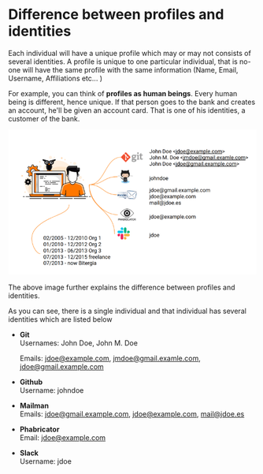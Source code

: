 # Difference between profiles and identities

Each individual will have a unique profile which may or may not consists of several
identities. A profile is unique to one particular individual, that is no-one will have the
same profile with the same information (Name, Email, Username, Affiliations etc... )

For example, you can think of **profiles as human beings**. Every human being is
different, hence unique. If that person goes to the bank and creates an account, he'll be
given an account card. That is one of his identities, a customer of the bank.

![profiles](./assets/profiles.png)

The above image further explains the difference between profiles and identities.

As you can see, there is a single individual and that individual has several identities
which are listed below

- **Git**<br>
  Usernames: John Doe, John M. Doe

  Emails: jdoe@example.com, jmdoe@gmail.examle.com, jdoe@gmail.example.com

- **Github**<br>
  Username: johndoe

- **Mailman**<br>
  Emails: jdoe@gmail.example.com, jdoe@example.com, mail@jdoe.es

- **Phabricator**<br>
  Email: jdoe@example.com

- **Slack**<br>
  Username: jdoe
